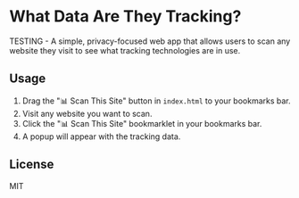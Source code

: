# What Data Are They Tracking?

TESTING - A simple, privacy-focused web app that allows users to scan any website they visit to see what tracking technologies are in use.

## Usage

1.  Drag the "📊 Scan This Site" button in `index.html` to your bookmarks bar.
2.  Visit any website you want to scan.
3.  Click the "📊 Scan This Site" bookmarklet in your bookmarks bar.
4.  A popup will appear with the tracking data.


## License

MIT